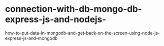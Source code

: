 # connection-with-db-mongo-db-express-js-and-nodejs-
how-to-put-data-in-mongodb-and-get-back-on-the-screen-using-node-js-express-js-and-mongodb
